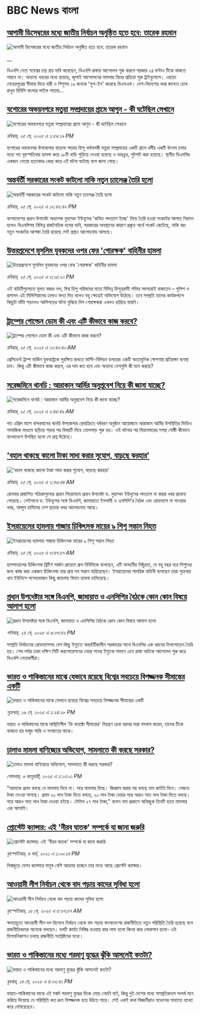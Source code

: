 # BBC News বাংলা## [আগামী ডিসেম্বরের মধ্যে জাতীয় নির্বাচন অনুষ্ঠিত হতে হবে: তারেক রহমান](https://www.bbc.co.uk/bengali/live/cp8yz8z6dzrt?at_campaign=githubrss)![আগামী ডিসেম্বরের মধ্যে জাতীয় নির্বাচন অনুষ্ঠিত হতে হবে: তারেক রহমান](https://ichef.bbci.co.uk/ace/standard/240/cpsprodpb/6e04/live/e3ea9f50-3970-11f0-8519-3b5a01ebe413.jpg)__বিএনপি নেতা গয়েশ্বর চন্দ্র রায় দাবি করেছেন, বিএনপি রাস্তায় আন্দোলন শুরু করলে সরকার ২৪ ঘণ্টাও টিকে থাকতে পারবে না। অন্যান্য খবরের মধ্যে রয়েছে, জুলাই আন্দোলনের মামলার বিচার প্রক্রিয়া শুরু ট্রাইব্যুনালে। এছাড়া মেহেরপুরের সীমান্ত দিয়ে নারী ও শিশুসহ ১৯ জনকে 'পুশ-ইন' করেছে বিএসএফ। দেশ-বিদেশের খবর জানতে চোখ রাখুন বিবিসি বাংলার লাইভ পাতায়...## [যশোরের অভয়নগরে মতুয়া সম্প্রদায়ের গ্রামে আগুন - কী ঘটেছিল সেখানে](https://www.bbc.com/bengali/articles/cvg73ge8522o?at_campaign=githubrss)![যশোরের অভয়নগরে মতুয়া সম্প্রদায়ের গ্রামে আগুন - কী ঘটেছিল সেখানে](https://ichef.bbci.co.uk/ace/standard/240/cpsprodpb/caf6/live/ef2502c0-395c-11f0-8519-3b5a01ebe413.jpg)_রবিবার, ২৫ মে, ২০২৫ এ ১:৫৯:১৯ PM_যশোরের অভয়নগর উপজেলার বাড়েদা পাড়ায় হিন্দু ধর্মাবলম্বী মতুয়া সম্প্রদায়ের একটি গ্রামে ধর্মীয় একটি উৎসব চলার মধ্যে গত বৃহস্পতিবার হামলা করে ১৮টি বাড়ি পুড়িয়ে দেওয়া হয়েছে ও ভাঙচুর, লুটপাট করা হয়েছে। স্থানীয় বিএনপির একজন নেতার হত্যাকাণ্ড কেন্দ্র করে এই ঘটনা ঘটেছে বলে জানা গেছে।## [অন্তর্বর্তী সরকারের সংকট কাটলো নাকি নতুন চ্যালেঞ্জ তৈরি হলো](https://www.bbc.com/bengali/articles/cje7d0x51y7o?at_campaign=githubrss)![অন্তর্বর্তী সরকারের সংকট কাটলো নাকি নতুন চ্যালেঞ্জ তৈরি হলো](https://ichef.bbci.co.uk/ace/standard/240/cpsprodpb/e2a7/live/ab064c20-3957-11f0-8519-3b5a01ebe413.jpg)_রবিবার, ২৫ মে, ২০২৫ এ ১২:৪২:৪২ PM_বাংলাদেশের প্রধান উপদেষ্টা অধ্যাপক মুহাম্মদ ইউনূসের 'কথিত পদত্যাগ ইচ্ছে' নিয়ে তৈরি হওয়া সংকটের আপাত নিরসন হলেও বিএনপিসহ বিভিন্ন রাজনৈতিক দলের দাবি, সরকারের অবস্থানের কারণে প্রকৃত অর্থে সংকট কেটেছে, নাকি বরং নতুন সংকটের আশঙ্কা তৈরি হয়েছে সেই প্রশ্নও আলোচনায় আসছে।## [উত্তরপ্রদেশে মুসলিম যুবকদের ওপর ফের 'গোরক্ষক' বাহিনীর হামলা](https://www.bbc.com/bengali/articles/cp3nqw9dd62o?at_campaign=githubrss)![উত্তরপ্রদেশে মুসলিম যুবকদের ওপর ফের 'গোরক্ষক' বাহিনীর হামলা](https://ichef.bbci.co.uk/ace/standard/240/cpsprodpb/4a6c/live/8361b900-3972-11f0-96c3-cf669419a2b0.jpg)_রবিবার, ২৫ মে, ২০২৫ এ ৩:১৫:২০ PM_এই বাহিনীগুলোতে মূলত বজরং দল, বিশ্ব হিন্দু পরিষদের মতো বিভিন্ন হিন্দুত্ববাদী শক্তির সদস্যরাই থাকতেন – পুলিশ ও প্রশাসন এই মিলিশিয়াদের ঢালাও মদত দিত বলেও বহু ক্ষেত্রেই অভিযোগ উঠেছে। তবে সম্প্রতি তাদের কার্যকলাপে কিছুটা ভাঁটা পড়লেও আলিগড়ের ঘটনা বুঝিয়ে দিল গোরক্ষকরা এখনও হারিয়ে যায়নি।## [ট্রাম্পের গোল্ডেন ডোম কী এবং এটি কীভাবে কাজ করবে? ](https://www.bbc.com/bengali/articles/cx2exldz3l2o?at_campaign=githubrss)![ট্রাম্পের গোল্ডেন ডোম কী এবং এটি কীভাবে কাজ করবে? ](https://ichef.bbci.co.uk/ace/standard/240/cpsprodpb/6fa4/live/2ceea5d0-364b-11f0-8185-6772e52c97ad.jpg)_রবিবার, ২৫ মে, ২০২৫ এ ১০:৪০:৪০ AM_প্রেসিডেন্ট ট্রাম্প মার্কিন যুক্তরাষ্ট্রকে সুরক্ষিত রাখতে মাল্টি-বিলিয়ন ডলারের একটি অত্যাধুনিক ক্ষেপণাস্ত্র প্রতিরক্ষা ব্যবস্থা চান। কিন্তু এটি কীভাবে কাজ করবে, এর দাম কত হবে এবং অন্যান্য দেশগুলি কী মনে করছে?## [সরেজমিনে থানচি : আরাকান আর্মির অনুপ্রবেশ নিয়ে কী জানা যাচ্ছে?](https://www.bbc.com/bengali/articles/clygndjrxd3o?at_campaign=githubrss)![সরেজমিনে থানচি : আরাকান আর্মির অনুপ্রবেশ নিয়ে কী জানা যাচ্ছে?](https://ichef.bbci.co.uk/ace/standard/240/cpsprodpb/5f36/live/65b32c30-3739-11f0-8519-3b5a01ebe413.jpg)_রবিবার, ২৫ মে, ২০২৫ এ ১:৪৫:৪৯ AM_গত এপ্রিল মাসে বান্দরবানের থানচি উপজেলার রেমাক্রিতে বর্ষবরণ অনুষ্ঠান আয়োজনে আরাকান আর্মির উপস্থিতির ভিডিও সামাজিক মাধ্যমে ছড়িয়ে পড়ার পর বিষয়টি নিয়ে তোলপাড় শুরু হয়। ওই ঘটনার পর মিয়ানমারের সশস্ত্র গোষ্ঠী কীভাবে বাংলাদেশে উপস্থিত হলো সে প্রশ্ন উঠেছে।## ['বহাল থাকছে কালো টাকা সাদা করার সুযোগ, বাড়ছে করহার'](https://www.bbc.com/bengali/articles/c20q19dd867o?at_campaign=githubrss)!['বহাল থাকছে কালো টাকা সাদা করার সুযোগ, বাড়ছে করহার'](https://ichef.bbci.co.uk/ace/standard/240/cpsprodpb/4bc3/live/0f3c6950-3911-11f0-96c3-cf669419a2b0.jpg)_রবিবার, ২৫ মে, ২০২৫ এ ২:৪৬:৪৪ AM_রোববার প্রকাশিত পত্রিকাগুলোর প্রধান শিরোনামে প্রধান উপদেষ্টা ড. মুহাম্মদ ইউনূসের পদত্যাগ না করার খবর প্রাধান্য পেয়েছে। সেইসাথে ড. ইউনূসের সঙ্গে বিএনপি, জামায়াতে ইসলামী ও এনসিপি'র বৈঠক এবং রোডম্যাপ না পাওয়ার খবর, আব্দুল হামিদের দেশ ছাড়ার খবর আলোচনায় আছে।## [ইসরায়েলের হামলায় গাজায় চিকিৎসক মায়ের ৯ শিশু সন্তান নিহত](https://www.bbc.com/bengali/articles/c0ln63pg4k6o?at_campaign=githubrss)![ইসরায়েলের হামলায় গাজায় চিকিৎসক মায়ের ৯ শিশু সন্তান নিহত](https://ichef.bbci.co.uk/ace/standard/240/cpsprodpb/42a6/live/19564d50-3918-11f0-8947-7d6241f9fce9.jpg)_রবিবার, ২৫ মে, ২০২৫ এ ৩:৪৭:৫৭ AM_হাসপাতালের চিকিৎসক ব্রিটিশ সার্জন গ্রায়েমে গ্রুম বিবিসিকে বলেছেন, এটি অসহনীয় নিষ্ঠুরতা, যে বহু বছর ধরে শিশুদের জন্য কাজ করা একজন চিকিৎসক তার প্রায় সব সন্তান হারিয়েছেন। ইসরায়েলের সামরিক বাহিনী বলেছেন তারা শুক্রবার খান ইউনিসে সন্দেহভাজন কিছু জায়গায় বিমান হামলা চালিয়েছে।## [প্রধান উপদেষ্টার সঙ্গে বিএনপি, জামায়াত ও এনসিপির বৈঠকে কোন কোন বিষয়ে আলাপ হলো](https://www.bbc.com/bengali/articles/cp924759gvlo?at_campaign=githubrss)![প্রধান উপদেষ্টার সঙ্গে বিএনপি, জামায়াত ও এনসিপির বৈঠকে কোন কোন বিষয়ে আলাপ হলো](https://ichef.bbci.co.uk/ace/standard/240/cpsprodpb/c444/live/13122c40-38cb-11f0-8947-7d6241f9fce9.jpg)_শনিবার, ২৪ মে, ২০২৫ এ ৬:৩৭:৪২ PM_সম্প্রতি নির্বাচনের রোডম্যাপসহ বেশ কিছু ইস্যুতে অন্তর্বর্তীকালীন সরকারের সাথে বিএনপির এক ধরনের টানাপোড়েন তৈরি হয়। শেষ পর্যন্ত ঢাকা দক্ষিণ সিটি করপোরেশনের মেয়র পদের ইস্যুকে সামনে এনে রাস্তা আটকে আন্দোলন শুরু করে বিএনপি নেতাকর্মীরা।## [ভারত ও পাকিস্তানের মাঝে যেভাবে রয়েছে বিশ্বের সবচেয়ে বিপজ্জনক সীমান্তের একটি](https://www.bbc.com/bengali/articles/c93lq5w5323o?at_campaign=githubrss)![ভারত ও পাকিস্তানের মাঝে যেভাবে রয়েছে বিশ্বের সবচেয়ে বিপজ্জনক সীমান্তের একটি](https://ichef.bbci.co.uk/ace/standard/240/cpsprodpb/ae43/live/cba263e0-3238-11f0-96c3-cf669419a2b0.jpg)_শুক্রবার, ১৬ মে, ২০২৫ এ ১:২৪:২৮ PM_ভারত ও পাকিস্তানের মাঝে অস্থিতিশীল 'ডি ফ্যাক্টো সীমান্তের' নিয়ন্ত্রণ রেখা বরাবর যারা বসবাস করেন, তাদের টিকে থাকতে হয় ভঙ্গুর শান্তি ও সংঘাতের মাঝে।## [ঢালাও মামলা বাণিজ্যের অভিযোগ, সামলাতে কী করছে সরকার?](https://www.bbc.com/bengali/articles/cz6l552xl72o?at_campaign=githubrss)![ঢালাও মামলা বাণিজ্যের অভিযোগ, সামলাতে কী করছে সরকার?](https://ichef.bbci.co.uk/ace/standard/240/cpsprodpb/46cd/live/53c206f0-cc1c-11ef-94cb-5f844ceb9e30.jpg)_সোমবার, ৬ জানুয়ারী, ২০২৫ এ ১:১৩:০১ PM_"আমাকে প্রথম বলছে যে মামলায় দিবে না। পরে মামলায় দিছে। জিজ্ঞাস করার পর বলছে নাম কাইটা দিবে। সেজন্য টাকা দেওয়া লাগছে। প্রথম ২০ লাখ টাকা দিতে বলছে, ২০ লাখ টাকা দেয়ার পরে আরও সাত লাখ টাকা দিতে বলছে। পরে আরও সাত লাখ টাকা দেওয়া হইছে। টোটাল ২৭ লাখ টাকা," বলেন নাম প্রকাশে অনিচ্ছুক তিনটি হত্যা মামলার এক আসামি।## [প্রোস্টেট ক্যান্সার: এই 'নীরব ঘাতক' সম্পর্কে যা জানা জরুরি](https://www.bbc.com/bengali/news-56278122?at_campaign=githubrss)![প্রোস্টেট ক্যান্সার: এই 'নীরব ঘাতক' সম্পর্কে যা জানা জরুরি](https://ichef.bbci.co.uk/ace/standard/240/cpsprodpb/CC99/production/_117377325_mediaitem117377324.jpg)_বৃহস্পতিবার, ৪ মার্চ, ২০২১ এ ১:০০:২৪ PM_বিশ্বজুড়ে যেসব ক্যান্সারে মানুষ বেশি আক্রান্ত হচ্ছেন তার মধ্যে আছে প্রোস্টেট ক্যান্সার।## [আওয়ামী লীগ নির্বাচন থেকে বাদ পড়ায় কাদের সুবিধা হলো](https://www.bbc.com/bengali/articles/cdxk9181n5go?at_campaign=githubrss)![আওয়ামী লীগ নির্বাচন থেকে বাদ পড়ায় কাদের সুবিধা হলো](https://ichef.bbci.co.uk/ace/standard/240/cpsprodpb/3f78/live/0eccb5a0-3110-11f0-8947-7d6241f9fce9.jpg)_বৃহস্পতিবার, ১৫ মে, ২০২৫ এ ৫:৩৭:৫৭ AM_ক্ষমতাচ্যুত আওয়ামী লীগ দল হিসেবে নির্বাচন থেকে বাদ পড়ায় বাংলাদেশের রাজনীতিতে নতুন পরিস্থিতি তৈরি হয়েছে বলে রাজনীতিকদের অনেকে বলছেন। দলটি কার্যত নিষিদ্ধ হওয়ায় কার লাভ হলো কিংবা কার লোকসান হলো- এই হিসাবনিকাশও চলছে রাজনীতি সংশ্লিষ্টদের মধ্যে।## [ভারত ও পাকিস্তানের মধ্যে পরমাণু যুদ্ধের ঝুঁকি আসলেই কতটা?](https://www.bbc.com/bengali/articles/c2lkdrk84n1o?at_campaign=githubrss)![ভারত ও পাকিস্তানের মধ্যে পরমাণু যুদ্ধের ঝুঁকি আসলেই কতটা?](https://ichef.bbci.co.uk/ace/standard/240/cpsprodpb/a572/live/1928c140-309f-11f0-8947-7d6241f9fce9.jpg)_বুধবার, ১৪ মে, ২০২৫ এ ৪:৩২:৪১ PM_ভারত-পাকিস্তানের মাঝে এই সঙ্কট পরমাণু যুদ্ধের দিকে মোড় নেয়নি বটে, কিন্তু দুই দেশের মধ্যে সাম্প্রতিকতম সংঘর্ষ মনে করিয়ে দিয়েছে যে পরিস্থিতি কত দ্রুত বিপজ্জনক হয়ে উঠতে পারে।
সেই একই কথা বিজ্ঞানীরাও মডেলের সাহায্যে ব্যাখ্যা করে দেখিয়েছেন।